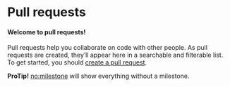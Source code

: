 # Pull requests

#### Welcome to pull requests!

Pull requests help you collaborate on code with other people. As pull requests are created, they’ll appear here in a searchable and filterable list. To get started, you should [create a pull request](.gitbook/assets/compare).

**ProTip!** [no:milestone](.gitbook/assets/issues) will show everything without a milestone.
